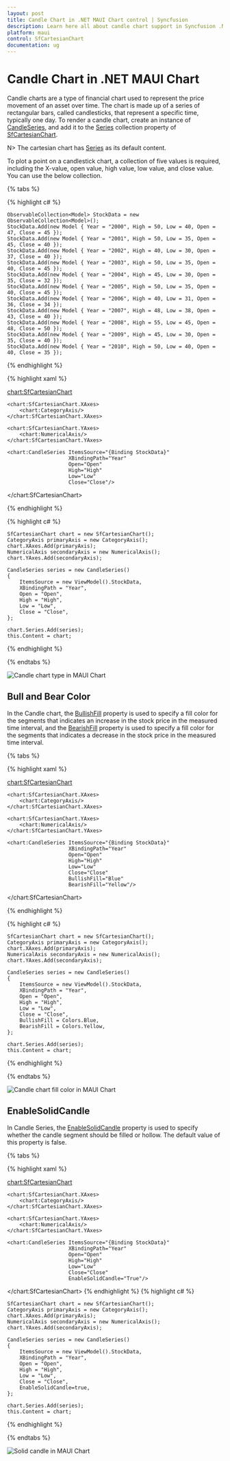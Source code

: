 ```yaml
---
layout: post
title: Candle Chart in .NET MAUI Chart control | Syncfusion
description: Learn here all about candle chart support in Syncfusion .NET MAUI Chart (SfCartesianChart) control.
platform: maui
control: SfCartesianChart
documentation: ug
---
```


# Candle Chart in .NET MAUI Chart

Candle charts are a type of financial chart used to represent the price movement of an asset over time. The chart is made up of a series of rectangular bars, called candlesticks, that represent a specific time, typically one day. To render a candle chart, create an instance of [CandleSeries](), and add it to the [Series](https://help.syncfusion.com/cr/maui/Syncfusion.Maui.Charts.SfCartesianChart.html#Syncfusion_Maui_Charts_SfCartesianChart_Series) collection property of [SfCartesianChart](https://help.syncfusion.com/cr/maui/Syncfusion.Maui.Charts.SfCartesianChart.html?tabs=tabid-1).

N> The cartesian chart has [Series](https://help.syncfusion.com/cr/maui/Syncfusion.Maui.Charts.SfCartesianChart.html#Syncfusion_Maui_Charts_SfCartesianChart_Series) as its default content.

To plot a point on a candlestick chart, a collection of five values is required, including the X-value, open value, high value, low value, and close value. You can use the below collection.

{% tabs %}

{% highlight c# %}

    ObservableCollection<Model> StockData = new ObservableCollection<Model>();
    StockData.Add(new Model { Year = "2000", High = 50, Low = 40, Open = 47, Close = 45 });
    StockData.Add(new Model { Year = "2001", High = 50, Low = 35, Open = 45, Close = 40 });
    StockData.Add(new Model { Year = "2002", High = 40, Low = 30, Open = 37, Close = 40 });
    StockData.Add(new Model { Year = "2003", High = 50, Low = 35, Open = 40, Close = 45 });
    StockData.Add(new Model { Year = "2004", High = 45, Low = 30, Open = 35, Close = 32 });
    StockData.Add(new Model { Year = "2005", High = 50, Low = 35, Open = 40, Close = 45 });
    StockData.Add(new Model { Year = "2006", High = 40, Low = 31, Open = 36, Close = 34 });
    StockData.Add(new Model { Year = "2007", High = 48, Low = 38, Open = 43, Close = 40 });
    StockData.Add(new Model { Year = "2008", High = 55, Low = 45, Open = 48, Close = 50 });
    StockData.Add(new Model { Year = "2009", High = 45, Low = 30, Open = 35, Close = 40 });
    StockData.Add(new Model { Year = "2010", High = 50, Low = 40, Open = 40, Close = 35 });

{% endhighlight %}

{% highlight xaml %}

<chart:SfCartesianChart>

    <chart:SfCartesianChart.XAxes>
        <chart:CategoryAxis/>
    </chart:SfCartesianChart.XAxes>

    <chart:SfCartesianChart.YAxes>
        <chart:NumericalAxis/>
    </chart:SfCartesianChart.YAxes>   

    <chart:CandleSeries ItemsSource="{Binding StockData}"
                        XBindingPath="Year"
                        Open="Open"
                        High="High"
                        Low="Low"
                        Close="Close"/>

</chart:SfCartesianChart>

{% endhighlight %}

{% highlight c# %}

    SfCartesianChart chart = new SfCartesianChart();
    CategoryAxis primaryAxis = new CategoryAxis();
    chart.XAxes.Add(primaryAxis);
    NumericalAxis secondaryAxis = new NumericalAxis();
    chart.YAxes.Add(secondaryAxis);

    CandleSeries series = new CandleSeries()
    {
        ItemsSource = new ViewModel().StockData,
        XBindingPath = "Year",
        Open = "Open",
        High = "High",
        Low = "Low",
        Close = "Close",
    };

    chart.Series.Add(series);
    this.Content = chart;

{% endhighlight %}

{% endtabs %}

![Candle chart type in MAUI Chart](Chart-types_images/CandleBasicRendering.png)

## Bull and Bear Color

In the Candle chart, the [BullishFill]() property is used to specify a fill color for the segments that indicates an increase in the stock price in the measured time interval, and the [BearishFill]() property is used to specify a fill color for the segments that indicates a decrease in the stock price in the measured time interval.

{% tabs %}

{% highlight xaml %}

<chart:SfCartesianChart>

    <chart:SfCartesianChart.XAxes>
        <chart:CategoryAxis/>
    </chart:SfCartesianChart.XAxes>

    <chart:SfCartesianChart.YAxes>
        <chart:NumericalAxis/>
    </chart:SfCartesianChart.YAxes>   

    <chart:CandleSeries ItemsSource="{Binding StockData}"
                        XBindingPath="Year"
                        Open="Open"
                        High="High"
                        Low="Low"
                        Close="Close"
                        BullishFill="Blue"
                        BearishFill="Yellow"/>

</chart:SfCartesianChart>

{% endhighlight %}

{% highlight c# %}

    SfCartesianChart chart = new SfCartesianChart();
    CategoryAxis primaryAxis = new CategoryAxis();
    chart.XAxes.Add(primaryAxis);
    NumericalAxis secondaryAxis = new NumericalAxis();
    chart.YAxes.Add(secondaryAxis);

    CandleSeries series = new CandleSeries()
    {
        ItemsSource = new ViewModel().StockData,
        XBindingPath = "Year",
        Open = "Open",
        High = "High",
        Low = "Low",
        Close = "Close",
        BullishFill = Colors.Blue,
        BearishFill = Colors.Yellow,
    };

    chart.Series.Add(series);
    this.Content = chart;

{% endhighlight %}

{% endtabs %}

![Candle chart fill color in MAUI Chart](Chart-types_images/CandleFillColor.png)

## EnableSolidCandle

In Candle Series, the [EnableSolidCandle]() property is used to specify whether the candle segment should be filled or hollow. The default value of this property is false.

{% tabs %}

{% highlight xaml %}

<chart:SfCartesianChart>

    <chart:SfCartesianChart.XAxes>
        <chart:CategoryAxis/>
    </chart:SfCartesianChart.XAxes>

    <chart:SfCartesianChart.YAxes>
        <chart:NumericalAxis/>
    </chart:SfCartesianChart.YAxes>   

    <chart:CandleSeries ItemsSource="{Binding StockData}"
                        XBindingPath="Year"
                        Open="Open"
                        High="High"
                        Low="Low"
                        Close="Close"
                        EnableSolidCandle="True"/>

</chart:SfCartesianChart>
{% endhighlight %}
{% highlight c# %}

    SfCartesianChart chart = new SfCartesianChart();
    CategoryAxis primaryAxis = new CategoryAxis();
    chart.XAxes.Add(primaryAxis);
    NumericalAxis secondaryAxis = new NumericalAxis();
    chart.YAxes.Add(secondaryAxis);

    CandleSeries series = new CandleSeries()
    {
        ItemsSource = new ViewModel().StockData,
        XBindingPath = "Year",
        Open = "Open",
        High = "High",
        Low = "Low",
        Close = "Close",
        EnableSolidCandle=true,
    };

    chart.Series.Add(series);
    this.Content = chart;

{% endhighlight %}

{% endtabs %}

![Solid candle in MAUI Chart](Chart-types_images/SolidCandles.png)